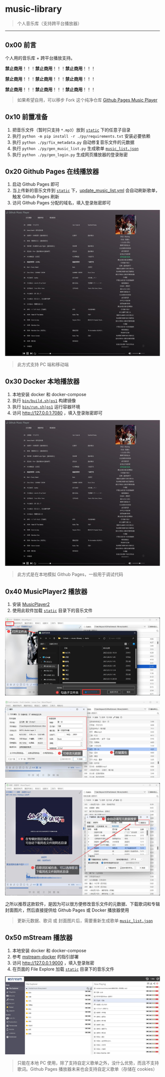 # music-library

> 个人音乐库（支持跨平台播放器）

------


## 0x00 前言

个人用的音乐库 + 跨平台播放支持。

**禁止商用**！！！**禁止商用**！！！**禁止商用**！！！

**禁止商用**！！！**禁止商用**！！！**禁止商用**！！！

**禁止商用**！！！**禁止商用**！！！**禁止商用**！！！

> 如果希望自用，可以移步 Fork 这个纯净仓库 [Github Pages Music Player](https://github.com/EXP-Tools/github-pages-music-player)


## 0x10 前置准备

1. 把音乐文件（暂时只支持 `*.mp3`）放到 [`static`](./static/) 下的任意子目录
2. 执行 `python -m pip install -r ./py/requirements.txt` 安装必要依赖
3. 执行 `python ./py/fix_metadata.py` 自动修复音乐文件的元数据
4. 执行 `python ./py/gen_music_list.py` 生成歌单 [`music_list.json`](./static/music_list.json)
5. 执行 `python ./py/gen_login.py` 生成网页播放器的登录账密


## 0x20 Github Pages 在线播放器

1. 启动 Github Pages 即可
2. 当上传新的音乐文件到 [`static`](./static/) 下，[update_music_list.yml](./.github/workflows/update_music_list.yml) 会自动刷新歌单，触发 Github Pages 刷新
3. 访问 Github Pages 分配的域名，填入登录账密即可

![](./images/01.jpg)

> 此方式支持 PC 端和移动端


## 0x30 Docker 本地播放器

1. 本地安装 docker 和 docker-compose
2. 执行 [`bin/build.sh|ps1`](./bin/build.sh) 构建镜像
3. 执行 [`bin/run.sh|ps1`](./bin/run.sh) 运行容器环境
4. 访问 http://127.0.0.1:7080 ，填入登录账密即可

![](./images/01.jpg)

> 此方式是在本地模拟 Github Pages，一般用于调试代码


## 0x40 MusicPlayer2 播放器

1. 安装 [MusicPlayer2](https://github.com/zhongyang219/MusicPlayer2/wiki) 
2. 使用此软件加载 [`static`](./static/) 目录下的音乐文件

![](./images/02.jpg)

![](./images/03.jpg)

![](./images/04.jpg)

之所以推荐这款软件，是因为可以很方便修改音乐文件的元数据、下载歌词和专辑封面图片，然后直接提供给 Github Pages 或 Docker 播放器使用

> 更新元数据、歌词 或 封面图片后，需要重新生成歌单 [`music_list.json`](./static/music_list.json)


## 0x50 mStream 播放器

1. 本地安装 docker 和 docker-compose
2. 参考 [mstream-docker](https://github.com/lyy289065406/mstream-docker) 的指引部署
3. 访问 http://127.0.0.1:9000 ，填入登录账密
4. 在页面的 File Explore 加载 [`static`](./static/) 目录下的音乐文件

![](./images/05.jpg)

> 只能在本地 PC 使用，除了支持自定义歌单之外，没什么优势，而且不支持歌词。Github Pages 播放器未来也会支持自定义歌单（存储在 cookies）

